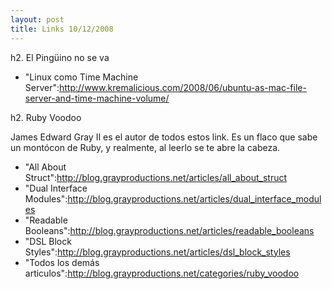 ```yaml
--- 
layout: post
title: Links 10/12/2008
---
```

h2. El Ping&uuml;ino no se va

* "Linux como Time Machine Server":http://www.kremalicious.com/2008/06/ubuntu-as-mac-file-server-and-time-machine-volume/

h2. Ruby Voodoo

James Edward Gray II es el autor de todos estos link. Es un flaco que sabe un mont&oacute;con de Ruby, y realmente, al leerlo se te abre la cabeza. 

* "All About Struct":http://blog.grayproductions.net/articles/all_about_struct
* "Dual Interface Modules":http://blog.grayproductions.net/articles/dual_interface_modules
* "Readable Booleans":http://blog.grayproductions.net/articles/readable_booleans
* "DSL Block Styles":http://blog.grayproductions.net/articles/dsl_block_styles
* "Todos los dem&aacute;s articulos":http://blog.grayproductions.net/categories/ruby_voodoo
